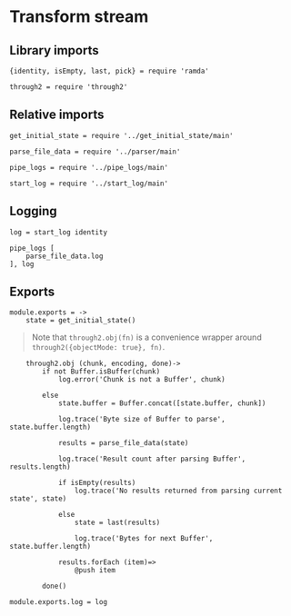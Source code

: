 # Transform stream

## Library imports

	{identity, isEmpty, last, pick} = require 'ramda'

	through2 = require 'through2'


## Relative imports

	get_initial_state = require '../get_initial_state/main'

	parse_file_data = require '../parser/main'

	pipe_logs = require '../pipe_logs/main'

	start_log = require '../start_log/main'


## Logging

	log = start_log identity

	pipe_logs [
		parse_file_data.log
	], log


## Exports

	module.exports = ->
		state = get_initial_state()

> Note that `through2.obj(fn)` is a convenience wrapper around `through2({objectMode: true}, fn)`.

		through2.obj (chunk, encoding, done)->
			if not Buffer.isBuffer(chunk)
				log.error('Chunk is not a Buffer', chunk)

			else
				state.buffer = Buffer.concat([state.buffer, chunk])

				log.trace('Byte size of Buffer to parse', state.buffer.length)

				results = parse_file_data(state)

				log.trace('Result count after parsing Buffer', results.length)

				if isEmpty(results)
					log.trace('No results returned from parsing current state', state)

				else
					state = last(results)

					log.trace('Bytes for next Buffer', state.buffer.length)

				results.forEach (item)=>
					@push item

			done()

	module.exports.log = log
